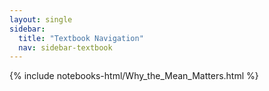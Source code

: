 ```yaml
---
layout: single
sidebar:
  title: "Textbook Navigation"
  nav: sidebar-textbook
---
```


{% include notebooks-html/Why_the_Mean_Matters.html %}
